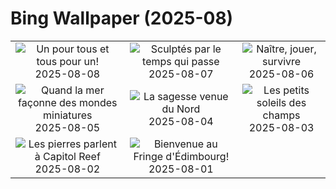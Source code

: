 # Bing Wallpaper (2025-08)

|  |  |  |
|:---:|:---:|:---:|
| ![](https://www.bing.com/th?id=OHR.IguazuArgentina_FR-CA4914550497_400x240.jpg "Un pour tous et tous pour un!") 2025-08-08 | ![](https://www.bing.com/th?id=OHR.MinganWonders_FR-CA3034674973_400x240.jpg "Sculptés par le temps qui passe") 2025-08-07 | ![](https://www.bing.com/th?id=OHR.BabyLemur_FR-CA2192147292_400x240.jpg "Naître, jouer, survivre") 2025-08-06 |
| ![](https://www.bing.com/th?id=OHR.CaliforniaTidepool_FR-CA1946235706_400x240.jpg "Quand la mer façonne des mondes miniatures") 2025-08-05 | ![](https://www.bing.com/th?id=OHR.LaplandOwl_FR-CA0987806680_400x240.jpg "La sagesse venue du Nord") 2025-08-04 | ![](https://www.bing.com/th?id=OHR.HappySunflower_FR-CA2344736819_400x240.jpg "Les petits soleils des champs") 2025-08-03 |
| ![](https://www.bing.com/th?id=OHR.FruitaPetroglyphs_FR-CA1725199381_400x240.jpg "Les pierres parlent à Capitol Reef") 2025-08-02 | ![](https://www.bing.com/th?id=OHR.EdinburghFringe_FR-CA9015362878_400x240.jpg "Bienvenue au Fringe d'Édimbourg!") 2025-08-01 |  |

